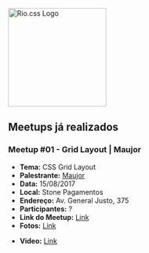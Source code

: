 <img src="https://raw.githubusercontent.com/riocss/riocss/master/artefacts/logo/logo-riocss.png" width="200px" alt="Rio.css Logo">

## Meetups já realizados

### Meetup #01 - Grid Layout | Maujor

* **Tema:** CSS Grid Layout
* **Palestrante:** [Maujor](https://twitter.com/maujor)
* **Data:** 15/08/2017
* **Local:** Stone Pagamentos
* **Endereço:** Av. General Justo, 375
* **Participantes:** ?
* **Link do Meetup:** [Link](https://www.meetup.com/pt-BR/Rio-css/events/242379247/)
* **Fotos:** [Link](https://github.com/riocss/riocss/tree/meetup-01/artefacts/fotos-evento-01)
- **Video:** [Link](https://youtu.be/rVVwNTTkNpc)

